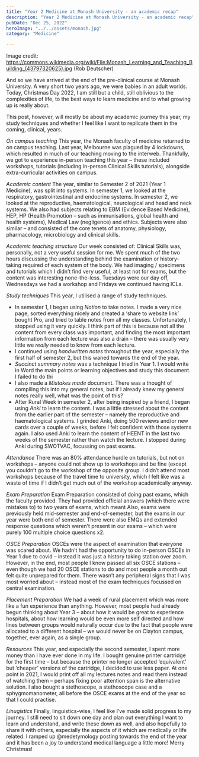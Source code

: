 ```yaml
---
title: "Year 2 Medicine at Monash University - an academic recap"
description: "Year 2 Medicine at Monash University - an academic recap"
pubDate: "Dec 25, 2022"
heroImage: "../../assets/monash.jpg"
category: "Medicine"

---
```


Image credit: https://commons.wikimedia.org/wiki/File:Monash_Learning_and_Teaching_Building_(43797320625).jpg (Rob Deutscher)


And so we have arrived at the end of the pre-clinical course at Monash University. A very short two years ago, we were babies in an adult worlds. Today, Christmas Day 2022, I am still but a child, still oblivious to the complexities of life, to the best ways to learn medicine and to what growing up is really about.

This post, however, will mostly be about my academic journey this year, my study techniques and whether I feel like I want to replicate them in the coming, clinical, years.

*On campus teaching*
This year, the Monash faculty of medicine returned to on campus teaching. Last year, Melbourne was plagued by 4 lockdowns, which resulted in much of our teaching moving to the interweb. Thankfully, we got to experience in-person teaching this year – these included workshops, tutorials (including in-person Clinical Skills tutorials), alongside extra-curricular activities on campus.

*Academic content*
The year, similar to Semester 2 of 2021 (Year 1 Medicine), was split into systems. In semester 1, we looked at the respiratory, gastrointestinal and endocrine systems. In semester 2, we looked at the reproductive, haematological, neurological and head and neck systems. We also had subjects relating to EBM (Evidence Based Medicine), HEP, HP (Health Promotion – such as immunisations, global health and health systems), Medical Law (negligence) and ethics.
Subjects were also similar – and consisted of the core tenets of anatomy, physiology, pharmacology, microbiology and clinical skills. 

*Academic teaching structure*
Our week consisted of: 
Clinical Skills was, personally, not a very useful session for me. We spent much of the two hours discussing the understanding behind the examination or history-taking required of each system of the body. We had imaging / specimens and tutorials which I didn’t find very useful, at least not for exams, but the content was interesting none-the-less. Tuesdays were our day off, Wednesdays we had a workshop and Fridays we continued having ICLs.

*Study techniques*
This year, I utilised a range of study techniques.
-	In semester 1, I began using *Notion* to take notes. I made a very nice page, sorted everything nicely and created a ‘share to website link’ bought Pro, and tried to table notes from all my classes. Unfortunately, I stopped using it very quickly. I think part of this is because not all the content from every class was important, and finding the most important information from each lecture was also a drain – there was usually very little we _really_ needed to know from each lecture.
-	I continued using *handwritten notes* throughout the year, especially the first half of semester 2, but this waned towards the end of the year.
-	*Succinct summary notes* was a technique I tried in Year 1. I would write in Word the main points or learning objectives and study this document. I failed to do thi
-	I also made a *Mistakes made* document. There was a thought of compiling this into my general notes, but if I already knew my general notes really well, what was the point of this? 
-	After Rural Week in semester 2, after being inspired by a friend, I began using *Anki* to learn the content. I was a little stressed about the content from the earlier part of the semester – namely the reproductive and haematological systems. I grinded Anki, doing 500 reviews and/or new cards over a couple of weeks, before I felt confident with those systems again. I also used Anki to learn the content of HEENT in the last two weeks of the semester rather than watch the lecture. I stopped during Anki during SWOTVAC, focussing on past exams.

*Attendance*
There was an 80% attendance hurdle on tutorials, but not on workshops – anyone could not show up to workshops and be fine (except you couldn’t go to the workshop of the opposite group.
I didn’t attend most workshops because of the travel time to university, which I felt like was a waste of time if I didn’t get much out of the workshop academically anyway.

*Exam Preparation*
Exam Preparation consisted of doing past exams, which the faculty provided. They had provided official answers (which there were mistakes to) to two years of exams, which meant
Also, exams were previously held mid-semester and end-of-semester, but the exams in our year were both end of semester. There were also EMQs and extended response questions which weren’t present in our exams – which were purely 100 multiple choice questions x2.

*OSCE Preparation*
OSCEs were the aspect of examination that everyone was scared about. We hadn’t had the opportunity to do in-person OSCEs in Year 1 due to covid – instead it was just a history taking station over zoom. However, in the end, most people I know passed all six OSCE stations – even though we had 20 OSCE stations to do and most people a month out felt quite unprepared for them. There wasn’t any peripheral signs that I was most worried about – instead most of the exam techniques focussed on central examination.

*Placement Preparation*
We had a week of rural placement which was more like a fun experience than anything. However, most people had already begun thinking about Year 3 – about how it would be great to experience hospitals, about how learning would be even more self directed and how lines between groups would naturally occur due to the fact that people were allocated to a different hospital – we would never be on Clayton campus, together, ever again, as a single group.

*Resources*
This year, and especially the second semester, I spent more money than I have ever done in my life. I bought genuine printer cartridge for the first time – but because the printer no longer accepted  ‘equivalent’ but ‘cheaper’ versions of the cartridge, I decided to use less paper. At one point in 2021, I would print off all my lectures notes and read them instead of watching them – perhaps fixing poor attention span is the alternative solution.
I also bought a stethoscope, a stethoscope case and a sphygmomanometer, all before the OSCE exams at the end of the year so that I could practise.

*Linugistics*
Finally, linguistics-wise, I feel like I’ve made solid progress to my journey. I still need to sit down one day and plan out everything I want to learn and understand, and write these down as well, and also hopefully to share it with others, especially the aspects of it which are medically or life related. I ramped up @medetymology posting towards the end of the year and it has been a joy to understand medical language a little more!
Merry Christmas!
